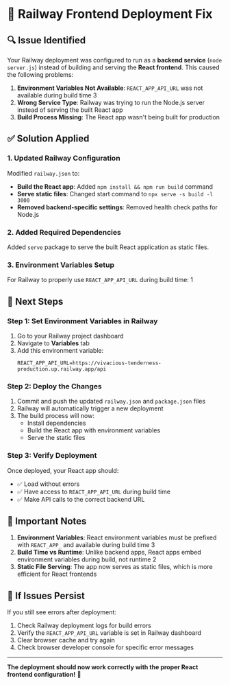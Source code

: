 # 🚀 Railway Frontend Deployment Fix

## 🔍 **Issue Identified**

Your Railway deployment was configured to run as a **backend service** (`node server.js`) instead of building and serving the **React frontend**. This caused the following problems:

1. **Environment Variables Not Available**: `REACT_APP_API_URL` was not available during build time <mcreference link="https://create-react-app.dev/docs/adding-custom-environment-variables/" index="3">3</mcreference>
2. **Wrong Service Type**: Railway was trying to run the Node.js server instead of serving the built React app
3. **Build Process Missing**: The React app wasn't being built for production

## ✅ **Solution Applied**

### **1. Updated Railway Configuration**
Modified `railway.json` to:
- **Build the React app**: Added `npm install && npm run build` command
- **Serve static files**: Changed start command to `npx serve -s build -l 3000`
- **Removed backend-specific settings**: Removed health check paths for Node.js

### **2. Added Required Dependencies**
Added `serve` package to serve the built React application as static files.

### **3. Environment Variables Setup**
For Railway to properly use `REACT_APP_API_URL` during build time: <mcreference link="https://station.railway.com/questions/env-variable-deploy-react-app-44f4bf87" index="1">1</mcreference>

## 🔧 **Next Steps**

### **Step 1: Set Environment Variables in Railway**
1. Go to your Railway project dashboard
2. Navigate to **Variables** tab
3. Add this environment variable:
   ```
   REACT_APP_API_URL=https://vivacious-tenderness-production.up.railway.app/api
   ```

### **Step 2: Deploy the Changes**
1. Commit and push the updated `railway.json` and `package.json` files
2. Railway will automatically trigger a new deployment
3. The build process will now:
   - Install dependencies
   - Build the React app with environment variables
   - Serve the static files

### **Step 3: Verify Deployment**
Once deployed, your React app should:
- ✅ Load without errors
- ✅ Have access to `REACT_APP_API_URL` during build time
- ✅ Make API calls to the correct backend URL

## 🚨 **Important Notes**

1. **Environment Variables**: React environment variables must be prefixed with `REACT_APP_` and available during build time <mcreference link="https://create-react-app.dev/docs/adding-custom-environment-variables/" index="3">3</mcreference>
2. **Build Time vs Runtime**: Unlike backend apps, React apps embed environment variables during build, not runtime <mcreference link="https://www.reddit.com/r/nextjs/comments/16am1t8/env_vars_in_production_do_not_work_even_with_next/" index="2">2</mcreference>
3. **Static File Serving**: The app now serves as static files, which is more efficient for React frontends

## 🔄 **If Issues Persist**

If you still see errors after deployment:
1. Check Railway deployment logs for build errors
2. Verify the `REACT_APP_API_URL` variable is set in Railway dashboard
3. Clear browser cache and try again
4. Check browser developer console for specific error messages

---

**The deployment should now work correctly with the proper React frontend configuration!** 🎉